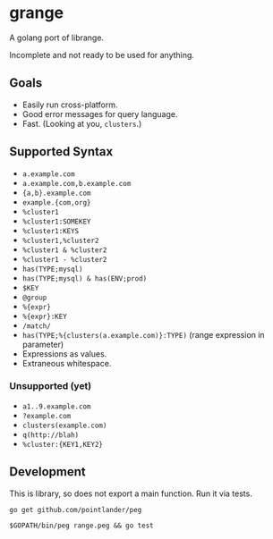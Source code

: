 grange
======

A golang port of librange.

Incomplete and not ready to be used for anything.

Goals
-----

* Easily run cross-platform.
* Good error messages for query language.
* Fast. (Looking at you, `clusters`.)

Supported Syntax
----------------

* `a.example.com`
* `a.example.com,b.example.com`
* `{a,b}.example.com`
* `example.{com,org}`
* `%cluster1`
* `%cluster1:SOMEKEY`
* `%cluster1:KEYS`
* `%cluster1,%cluster2`
* `%cluster1 & %cluster2`
* `%cluster1 - %cluster2`
* `has(TYPE;mysql)`
* `has(TYPE;mysql) & has(ENV;prod)`
* `$KEY`
* `@group`
* `%{expr}`
* `%{expr}:KEY`
* `/match/`
* `has(TYPE;%{clusters(a.example.com)}:TYPE)` (range expression in parameter)
* Expressions as values.
* Extraneous whitespace.

### Unsupported (yet)

* `a1..9.example.com`
* `?example.com`
* `clusters(example.com)`
* `q(http://blah)`
* `%cluster:{KEY1,KEY2}`

Development
-----------

This is library, so does not export a main function. Run it via tests.

    go get github.com/pointlander/peg

    $GOPATH/bin/peg range.peg && go test

